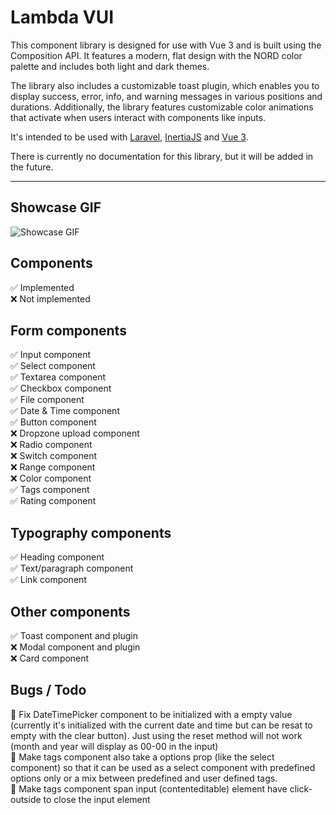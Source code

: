 # Lambda VUI

This component library is designed for use with Vue 3 and is built using the Composition API. It features a modern, flat design with the NORD color palette and includes both light and dark themes.

The library also includes a customizable toast plugin, which enables you to display success, error, info, and warning messages in various positions and durations. Additionally, the library features customizable color animations that activate when users interact with components like inputs.

It's intended to be used with [Laravel](https://github.com/laravel/laravel), [InertiaJS](https://github.com/inertiajs/inertia) and [Vue 3](https://github.com/vuejs/vue).

There is currently no documentation for this library, but it will be added in the future.
<hr />

## Showcase GIF
![Showcase GIF](https://github.com/mariusberget92/lambda-vui/blob/main/showcase.gif)

## Components
<span>✅</span> Implemented<br>
<span>❌</span> Not implemented


## Form components
<span>✅</span> Input component<br>
<span>✅</span> Select component<br>
<span>✅</span> Textarea component<br>
<span>✅</span> Checkbox component<br>
<span>✅</span> File component<br>
<span>✅</span> Date & Time component<br>
<span>✅</span> Button component<br>
<span>❌</span> Dropzone upload component<br>
<span>❌</span> Radio component<br>
<span>❌</span> Switch component<br>
<span>❌</span> Range component<br>
<span>❌</span> Color component<br>
<span>✅</span> Tags component<br>
<span>✅</span> Rating component<br>

## Typography components
<span>✅</span> Heading component<br>
<span>✅</span> Text/paragraph component<br>
<span>✅</span> Link component<br>

## Other components
<span>✅</span> Toast component and plugin<br>
<span>❌</span> Modal component and plugin<br>
<span>❌</span> Card component<br>

## Bugs / Todo
📝 Fix DateTimePicker component to be initialized with a empty value (currently it's initialized with the current date and time but can be resat to empty with the clear button). Just using the reset method will not work (month and year will display as 00-00 in the input)<br>
📝 Make tags component also take a options prop (like the select component) so that it can be used as a select component with predefined options only or a mix between predefined and user defined tags.<br>
📝 Make tags component span input (contenteditable) element have click-outside to close the input element<br>